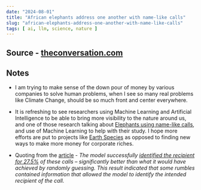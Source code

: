 ```yaml
---
date: "2024-08-01"
title: "African elephants address one another with name-like calls"
slug: "african-elephants-address-one-another-with-name-like-calls"
tags: [ ai, llm, science, nature ]
---
```




## Source - [theconversation.com][1]

## Notes
* I am trying to make sense of the down pour of money by various companies to solve human problems, when I see so many real problems like Climate Change, should be so much front and center everywhere.
* It is refreshing to see researchers using Machine Learning and Artificial Intelligence to be able to bring more visibility to the nature around us, and one of those research talking about [Elephants using name-like calls][1], and use of Machine Learning to help with their study. I hope more efforts are put to projects like [Earth Species][2] as opposed to finding new ways to make more money for corporate riches.
* Quoting from the [article][1] - _The model successfully [identified the recipient for 27.5%][3] of these calls – significantly better than what it would have achieved by randomly guessing. This result indicated that some rumbles contained information that allowed the model to identify the intended recipient of the call._



  [1]: https://theconversation.com/african-elephants-address-one-another-with-name-like-calls-similar-to-humans-232096
  [2]: https://www.earthspecies.org/
  [3]: https://www.nature.com/articles/s41559-024-02420-w
